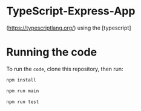 # TypeScript-Express-App

(https://typescriptlang.org/) using the [typescript]

# Running the code

To run the `code`, clone this repository, then run:

```bash
npm install

npm run main

npm run test
```
